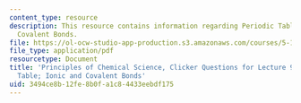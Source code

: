 ```yaml
---
content_type: resource
description: This resource contains information regarding Periodic Table; Ionic and
  Covalent Bonds.
file: https://ol-ocw-studio-app-production.s3.amazonaws.com/courses/5-111sc-principles-of-chemical-science-fall-2014/3494ce8b12fe8b0fa1c84433eebdf175_MIT5_111F14_Lec9Clkr.pdf
file_type: application/pdf
resourcetype: Document
title: 'Principles of Chemical Science, Clicker Questions for Lecture 9: Periodic
  Table; Ionic and Covalent Bonds'
uid: 3494ce8b-12fe-8b0f-a1c8-4433eebdf175
---
```

